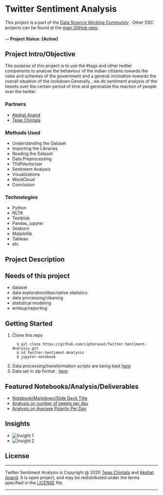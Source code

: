 # Twitter Sentiment Analysis
This project is a part of the [Data Science Working Community](https://dscommunity.in/) . Other DSC projects can be found at the [main GitHub repo](https://github.com/orgs/Data-Science-Community-SRM/dashboard).

#### -- Project Status: [Active]

## Project Intro/Objective
The purpose of this project is to use the #tags and other twitter components to analyse the behaviour of the indian citizens towards the rules and schemes of the government and a general inclination towards the overall situation of the lockdown.Generally , we do sentiment analysis of the tweets over the certain period of time and generalize the reaction of people over the twitter.

### Partners
* [Akshat Anand](https://github.com/cipheraxat)
* [Tejas Chintala](https://github.com/arcado10)

### Methods Used
* Understanding the Dataset
* Importing the Libraries
* Reading the Dataset
* Data Preprocessing
* TfidfVectorizer
* Sentiment Analysis
* Visualizations
* WordCloud
* Conclusion

### Technologies
* Python
* NLTK
* Textblob
* Pandas, jupyter
* Seaborn
* Matplotlib
* Tableau
* etc. 

## Project Description


## Needs of this project

- dataset
- data exploration/descriptive statistics
- data processing/cleaning
- statistical modeling
- writeup/reporting

## Getting Started

1. Clone this repo 
   ```
     $ git clone https://github.com/cipheraxat/Twitter-Sentiment-Analysis.git
     $ cd Twitter-Sentiment-Analysis
     $ jupyter-notebook
   ```
2. Data processing/transformation scripts are being kept [here](https://github.com/arcado10/Twitter-Sentiment-Analysis/blob/master/Covid-19%20Tweets%20(4).ipynb)
3. Data set in zip format . [here](https://github.com/arcado10/Twitter-Sentiment-Analysis/blob/master/Covid_Tweet_India.zip)

## Featured Notebooks/Analysis/Deliverables
* [Notebook/Markdown/Slide Deck Title](https://github.com/arcado10/Twitter-Sentiment-Analysis/blob/master/Covid-19%20Tweets%20(4).ipynb)
* [Analysis on number of tweets per day](https://github.com/arcado10/Twitter-Sentiment-Analysis/blob/master/covi1.png)
* [Analysis on Average Polarity Per Day](https://github.com/arcado10/Twitter-Sentiment-Analysis/blob/master/covi2.png)

## Insights
* ![Insight 1](https://github.com/arcado10/Twitter-Sentiment-Analysis/blob/master/covi1.png)
* ![Insight 2](https://github.com/arcado10/Twitter-Sentiment-Analysis/blob/master/covi2.png)

## License
-------

Twitter Sentiment Analysis is Copyright @ 2020 [Tejas Chintala](https://github.com/arcado10) and [Akshat Anand](https://github.com/cipheraxat). It is open
project, and may be redistributed under the terms specified in the
[LICENSE](https://github.com/arcado10/Twitter-Sentiment-Analysis/blob/master/LICENSE) file.


----------------
